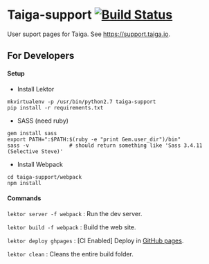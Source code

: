 # Taiga-support [![Build Status](https://travis-ci.org/taigaio/taiga-support.svg?branch=master)](https://travis-ci.org/taigaio/taiga-support)

User suport pages for Taiga. See https://support.taiga.io.


## For Developers

#### Setup

- Install Lektor
```
mkvirtualenv -p /usr/bin/python2.7 taiga-support
pip install -r requirements.txt
```

- SASS (need ruby)
```
gem install sass
export PATH=":$PATH:$(ruby -e "print Gem.user_dir")/bin"
sass -v             # should return something like 'Sass 3.4.11 (Selective Steve)'
```

- Install Webpack
```
cd taiga-support/webpack
npm install
```


#### Commands

```lektor server -f webpack```
: Run the dev server.

```lektor build -f webpack```
: Build the web site.

```lektor deploy ghpages```
: [CI Enabled] Deploy in [GitHub pages](http://taigaio.github.io/taiga-support/categories).

```lektor clean```
: Cleans the entire build folder.

